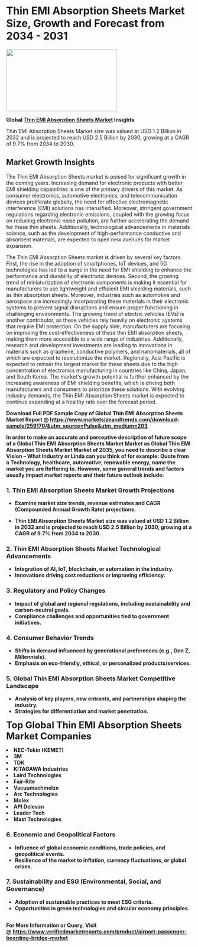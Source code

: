 <H1>Thin EMI Absorption Sheets Market Size, Growth and Forecast from 2034 - 2031</H1><img class="aligncenter size-medium wp-image-584254" src="https://thirdeyenews.in/wp-content/uploads/2034/09/Global-Market-Research-300x168.jpeg" alt="" width="300" height="168" /><p><strong>Global&nbsp;<a href="https://www.marketsizeandtrends.com/download-sample/259170/&amp;utm_source=Pulse&amp;utm_medium=203">Thin EMI Absorption Sheets Market</a> Insights</strong></p><p>Thin EMI Absorption Sheets Market size was valued at USD 1.2 Billion in 2032 and is projected to reach USD 2.5 Billion by 2030, growing at a CAGR of 9.7% from 2034 to 2030.</p><p><h2>Market Growth Insights</h2> <p>The Thin EMI Absorption Sheets market is poised for significant growth in the coming years. Increasing demand for electronic products with better EMI shielding capabilities is one of the primary drivers of this market. As consumer electronics, automotive electronics, and telecommunication devices proliferate globally, the need for effective electromagnetic interference (EMI) solutions has intensified. Moreover, stringent government regulations regarding electronic emissions, coupled with the growing focus on reducing electronic noise pollution, are further accelerating the demand for these thin sheets. Additionally, technological advancements in materials science, such as the development of high-performance conductive and absorbent materials, are expected to open new avenues for market expansion.</p> <p><strong></strong></p> <p>The Thin EMI Absorption Sheets market is driven by several key factors. First, the rise in the adoption of smartphones, IoT devices, and 5G technologies has led to a surge in the need for EMI shielding to enhance the performance and durability of electronic devices. Second, the growing trend of miniaturization of electronic components is making it essential for manufacturers to use lightweight and efficient EMI shielding materials, such as thin absorption sheets. Moreover, industries such as automotive and aerospace are increasingly incorporating these materials in their electronic systems to prevent signal disruptions and ensure proper functioning in challenging environments. The growing trend of electric vehicles (EVs) is another contributor, as these vehicles rely heavily on electronic systems that require EMI protection. On the supply side, manufacturers are focusing on improving the cost-effectiveness of these thin EMI absorption sheets, making them more accessible to a wide range of industries. Additionally, research and development investments are leading to innovations in materials such as graphene, conductive polymers, and nanomaterials, all of which are expected to revolutionize the market. Regionally, Asia Pacific is expected to remain the largest market for these sheets due to the high concentration of electronics manufacturing in countries like China, Japan, and South Korea. The market's growth potential is further enhanced by the increasing awareness of EMI shielding benefits, which is driving both manufacturers and consumers to prioritize these solutions. With evolving industry demands, the Thin EMI Absorption Sheets market is expected to continue expanding at a healthy rate over the forecast period.</p> <p><strong></p><p><span class=""><strong>Download Full PDF Sample Copy of Global Thin EMI Absorption Sheets Market Report</strong> @ <a href="https://www.marketsizeandtrends.com/download-sample/259170/&amp;utm_source=Pulse&amp;utm_medium=203" target="_blank">https://www.marketsizeandtrends.com/download-sample/259170/&amp;utm_source=Pulse&amp;utm_medium=203</a></span></p><p>In order to make an accurate and perceptive description of future scope of a Global&nbsp;Thin EMI Absorption Sheets Market Market as Global&nbsp;Thin EMI Absorption Sheets Market Market of 2035, you need to describe a clear Vision &ndash; What Industry or Linda can you think of for example: Quote from a Technology, healthcare, automotive, renewable energy, name the market you are Reffering to. However, some general trends and factors usually impact market reports and their future outlook include:</p><h3>1.&nbsp;<strong>Thin EMI Absorption Sheets Market Growth Projections</strong></h3><ul><li>Examine market size trends, revenue estimates and CAGR (Compounded Annual Growth Rate) projections.</li><li><p>Thin EMI Absorption Sheets Market size was valued at USD 1.2 Billion in 2032 and is projected to reach USD 2.5 Billion by 2030, growing at a CAGR of 9.7% from 2034 to 2030.</p></li></ul><h3>2.&nbsp;<strong>Thin EMI Absorption Sheets Market Technological Advancements</strong></h3><ul><li>Integration of AI, IoT, blockchain, or automation in the industry.</li><li>Innovations driving cost reductions or improving efficiency.</li></ul><h3>3.&nbsp;<strong>Regulatory and Policy Changes</strong></h3><ul><li>Impact of global and regional regulations, including sustainability and carbon-neutral goals.</li><li>Compliance challenges and opportunities tied to government initiatives.</li></ul><h3>4.&nbsp;<strong>Consumer Behavior Trends</strong></h3><ul><li>Shifts in demand influenced by generational preferences (e.g., Gen Z, Millennials).</li><li>Emphasis on eco-friendly, ethical, or personalized products/services.</li></ul><h3>5.&nbsp;<strong>Global Thin EMI Absorption Sheets Market Competitive Landscape</strong></h3><ul><li>Analysis of key players, new entrants, and partnerships shaping the industry.</li><li>Strategies for differentiation and market penetration.</li></ul><p data-pm-slice="1 1 []"><span style="color: inherit; font-family: inherit; font-size: 25px;">Top Global Thin EMI Absorption Sheets Market Companies</span></p><div class="" data-test-id=""><p><li>NEC-Tokin (KEMET)</li><li> 3M</li><li> TDK</li><li> KITAGAWA Industries</li><li> Laird Technologies</li><li> Fair-Rite</li><li> Vacuumschmelze</li><li> Arc Technologies</li><li> Molex</li><li> API Delevan</li><li> Leader Tech</li><li> Mast Technologies</li></p></div><h3>6.&nbsp;<strong>Economic and Geopolitical Factors</strong></h3><ul><li>Influence of global economic conditions, trade policies, and geopolitical events.</li><li>Resilience of the market to inflation, currency fluctuations, or global crises.</li></ul><h3>7.&nbsp;<strong>Sustainability and ESG (Environmental, Social, and Governance)</strong></h3><ul><li>Adoption of sustainable practices to meet ESG criteria.</li><li>Opportunities in green technologies and circular economy principles.</li></ul><h2><strong style="font-size: 14px;">For More Information or Query, Visit @&nbsp;</strong><a style="background-color: #ffffff; font-size: 14px;" href="https://www.marketsizeandtrends.com/report/thin-emi-absorption-sheets-market/" target="_blank">https://www.verifiedmarketreports.com/product/airport-passenger-boarding-bridge-market</a></h2>
